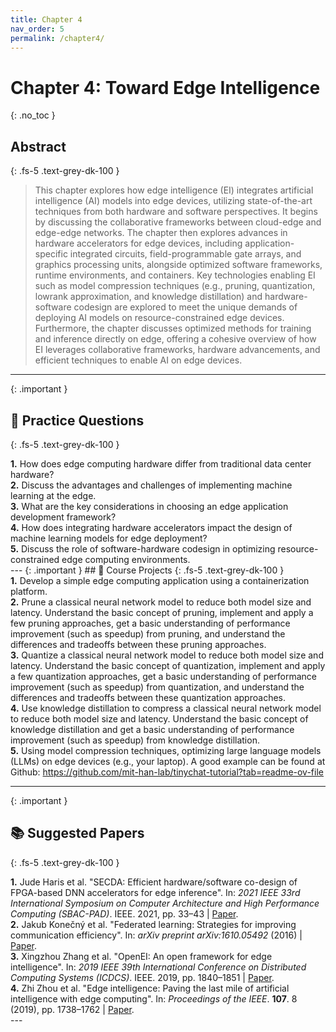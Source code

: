 ```yaml
---
title: Chapter 4
nav_order: 5
permalink: /chapter4/
---
```


# Chapter 4: Toward Edge Intelligence
{: .no_toc }

## Abstract
{: .fs-5 .text-grey-dk-100 }

> This chapter explores how edge intelligence (EI) integrates artificial intelligence (AI) models into edge devices, utilizing state-of-the-art techniques from both hardware and software perspectives. It begins by discussing the collaborative frameworks between cloud-edge and edge-edge networks. The chapter then explores advances in hardware accelerators for edge devices, including application-specific integrated circuits, field-programmable gate arrays, and graphics processing units, alongside optimized software frameworks, runtime environments, and containers. Key technologies enabling EI such as model compression techniques (e.g., pruning, quantization, lowrank approximation, and knowledge distillation) and hardware-software codesign are explored to meet the unique demands of deploying AI models on resource-constrained edge devices. Furthermore, the chapter discusses optimized methods for training and inference directly on edge, offering a cohesive overview of how EI leverages collaborative frameworks, hardware advancements, and efficient techniques to enable AI on edge devices.

---
{: .important }
## 📝 Practice Questions
{: .fs-5 .text-grey-dk-100 }

<div class="practice-question">

<div class="question">
<b>1.</b> How does edge computing hardware differ from traditional data center hardware?
</div>

<div class="question">
<b>2.</b> Discuss the advantages and challenges of implementing machine learning at the edge.
</div>

<div class="question">
<b>3.</b> What are the key considerations in choosing an edge application development framework?
</div>

<div class="question">
<b>4.</b> How does integrating hardware accelerators impact the design of machine learning
models for edge deployment?
</div>

<div class="question">
<b>5.</b> Discuss the role of software-hardware codesign in optimizing resource-constrained edge
computing environments.
</div>

</div>
---
{: .important }
## 📘 Course Projects
{: .fs-5 .text-grey-dk-100 }

<div class="course-project">

<div class="project">
<b>1.</b> Develop a simple edge computing application using a containerization platform.
</div>

<div class="project">
<b>2.</b> Prune a classical neural network model to reduce both model size and latency. Understand
the basic concept of pruning, implement and apply a few pruning approaches, get a basic
understanding of performance improvement (such as speedup) from pruning, and
understand the differences and tradeoffs between these pruning approaches.
</div>

<div class="project">
<b>3.</b> Quantize a classical neural network model to reduce both model size and latency.
Understand the basic concept of quantization, implement and apply a few quantization
approaches, get a basic understanding of performance improvement (such as speedup)
from quantization, and understand the differences and tradeoffs between these
quantization approaches.
</div>

<div class="project">
<b>4.</b> Use knowledge distillation to compress a classical neural network model to reduce both
model size and latency. Understand the basic concept of knowledge distillation and get a
basic understanding of performance improvement (such as speedup) from knowledge
distillation.
</div>

<div class="project">
<b>5.</b> Using model compression techniques, optimizing large language models (LLMs) on edge
devices (e.g., your laptop). A good example can be found at Github:  <a href="https://github.com/mit-han-lab/tinychat-tutorial?tab=readme-ov-file" target="_blank">https://github.com/mit-han-lab/tinychat-tutorial?tab=readme-ov-file</a>
</div>
</div>

---
{: .important }
## 📚 Suggested Papers
{: .fs-5 .text-grey-dk-100 }

<div class="practice-question">

<div class="question">
<b>1.</b> Jude Haris et al. "SECDA: Efficient hardware/software co-design of FPGA-based DNN
accelerators for edge inference". In: <i>2021 IEEE 33rd International Symposium on Computer
Architecture and High Performance Computing (SBAC-PAD)</i>. IEEE. 2021, pp. 33–43 | <a href="https://ieeexplore.ieee.org/stamp/stamp.jsp?arnumber=9651579">Paper</a>.
</div>

<div class="question">
<b>2.</b> Jakub Konečný et al. "Federated learning: Strategies for improving communication efficiency". In: <i>arXiv preprint arXiv:1610.05492</i> (2016) | <a href="https://arxiv.org/abs/1610.05492">Paper</a>.
</div>

<div class="question">
<b>3.</b> Xingzhou Zhang et al. "OpenEI: An open framework for edge intelligence". In: <i>2019 IEEE
39th International Conference on Distributed Computing Systems (ICDCS)</i>.  IEEE. 2019, pp. 1840–1851 | <a href="https://arxiv.org/pdf/1906.01864">Paper</a>.
</div>

<div class="question">
<b>4.</b> Zhi Zhou et al. "Edge intelligence: Paving the last mile of artificial intelligence with edge
computing". In: <i>Proceedings of the IEEE</i>. <b>107</b>. 8 (2019), pp. 1738–1762 | <a href="https://ieeexplore.ieee.org/abstract/document/8736011">Paper</a>.
</div>

</div>
---